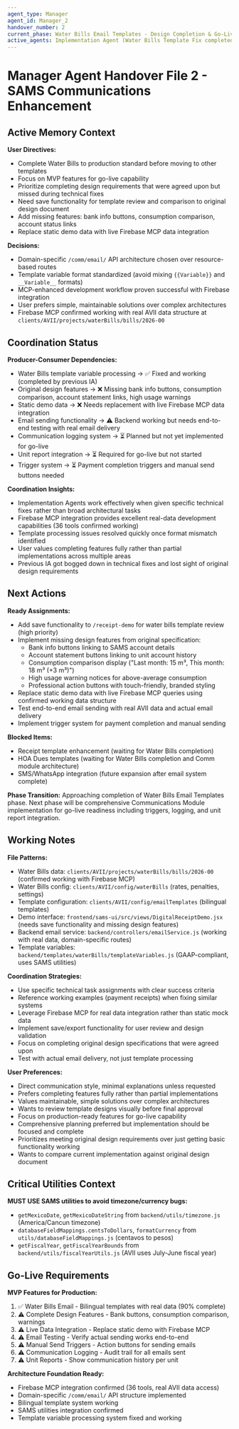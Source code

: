 ```yaml
---
agent_type: Manager
agent_id: Manager_2
handover_number: 2
current_phase: Water Bills Email Templates - Design Completion & Go-Live Preparation
active_agents: Implementation Agent (Water Bills Template Fix completed)
---
```


# Manager Agent Handover File 2 - SAMS Communications Enhancement

## Active Memory Context
**User Directives:** 
- Complete Water Bills to production standard before moving to other templates
- Focus on MVP features for go-live capability  
- Prioritize completing design requirements that were agreed upon but missed during technical fixes
- Need save functionality for template review and comparison to original design document
- Add missing features: bank info buttons, consumption comparison, account status links
- Replace static demo data with live Firebase MCP data integration

**Decisions:** 
- Domain-specific `/comm/email/` API architecture chosen over resource-based routes
- Template variable format standardized (avoid mixing `{{Variable}}` and `__Variable__` formats)
- MCP-enhanced development workflow proven successful with Firebase integration
- User prefers simple, maintainable solutions over complex architectures
- Firebase MCP confirmed working with real AVII data structure at `clients/AVII/projects/waterBills/bills/2026-00`

## Coordination Status
**Producer-Consumer Dependencies:**
- Water Bills template variable processing → ✅ Fixed and working (completed by previous IA)
- Original design features → ❌ Missing bank info buttons, consumption comparison, account statement links, high usage warnings
- Static demo data → ❌ Needs replacement with live Firebase MCP data integration  
- Email sending functionality → ⚠️ Backend working but needs end-to-end testing with real email delivery
- Communication logging system → ⏳ Planned but not yet implemented for go-live
- Unit report integration → ⏳ Required for go-live but not started
- Trigger system → ⏳ Payment completion triggers and manual send buttons needed

**Coordination Insights:** 
- Implementation Agents work effectively when given specific technical fixes rather than broad architectural tasks
- Firebase MCP integration provides excellent real-data development capabilities (36 tools confirmed working)
- Template processing issues resolved quickly once format mismatch identified
- User values completing features fully rather than partial implementations across multiple areas
- Previous IA got bogged down in technical fixes and lost sight of original design requirements

## Next Actions
**Ready Assignments:**
- Add save functionality to `/receipt-demo` for water bills template review (high priority)
- Implement missing design features from original specification:
  - Bank info buttons linking to SAMS account details
  - Account statement buttons linking to unit account history
  - Consumption comparison display ("Last month: 15 m³, This month: 18 m³ (+3 m³)")
  - High usage warning notices for above-average consumption
  - Professional action buttons with touch-friendly, branded styling
- Replace static demo data with live Firebase MCP queries using confirmed working data structure
- Test end-to-end email sending with real AVII data and actual email delivery
- Implement trigger system for payment completion and manual sending

**Blocked Items:**
- Receipt template enhancement (waiting for Water Bills completion)
- HOA Dues templates (waiting for Water Bills completion and Comm module architecture)
- SMS/WhatsApp integration (future expansion after email system complete)

**Phase Transition:** 
Approaching completion of Water Bills Email Templates phase. Next phase will be comprehensive Communications Module implementation for go-live readiness including triggers, logging, and unit report integration.

## Working Notes
**File Patterns:** 
- Water Bills data: `clients/AVII/projects/waterBills/bills/2026-00` (confirmed working with Firebase MCP)
- Water Bills config: `clients/AVII/config/waterBills` (rates, penalties, settings)
- Template configuration: `clients/AVII/config/emailTemplates` (bilingual templates)
- Demo interface: `frontend/sams-ui/src/views/DigitalReceiptDemo.jsx` (needs save functionality and missing design features)
- Backend email service: `backend/controllers/emailService.js` (working with real data, domain-specific routes)
- Template variables: `backend/templates/waterBills/templateVariables.js` (GAAP-compliant, uses SAMS utilities)

**Coordination Strategies:** 
- Use specific technical task assignments with clear success criteria
- Reference working examples (payment receipts) when fixing similar systems
- Leverage Firebase MCP for real data integration rather than static mock data
- Implement save/export functionality for user review and design validation
- Focus on completing original design specifications that were agreed upon
- Test with actual email delivery, not just template processing

**User Preferences:** 
- Direct communication style, minimal explanations unless requested
- Prefers completing features fully rather than partial implementations
- Values maintainable, simple solutions over complex architectures  
- Wants to review template designs visually before final approval
- Focus on production-ready features for go-live capability
- Comprehensive planning preferred but implementation should be focused and complete
- Prioritizes meeting original design requirements over just getting basic functionality working
- Wants to compare current implementation against original design document

## Critical Utilities Context
**MUST USE SAMS utilities to avoid timezone/currency bugs:**
- `getMexicoDate`, `getMexicoDateString` from `backend/utils/timezone.js` (America/Cancun timezone)
- `databaseFieldMappings.centsToDollars`, `formatCurrency` from `utils/databaseFieldMappings.js` (centavos to pesos)
- `getFiscalYear`, `getFiscalYearBounds` from `backend/utils/fiscalYearUtils.js` (AVII uses July-June fiscal year)

## Go-Live Requirements
**MVP Features for Production:**
1. ✅ Water Bills Email - Bilingual templates with real data (90% complete)
2. ⚠️ Complete Design Features - Bank buttons, consumption comparison, warnings  
3. ⚠️ Live Data Integration - Replace static demo with Firebase MCP
4. ⚠️ Email Testing - Verify actual sending works end-to-end
5. ⚠️ Manual Send Triggers - Action buttons for sending emails
6. ⚠️ Communication Logging - Audit trail for all emails sent
7. ⚠️ Unit Reports - Show communication history per unit

**Architecture Foundation Ready:**
- Firebase MCP integration confirmed (36 tools, real AVII data access)
- Domain-specific `/comm/email/` API structure implemented
- Bilingual template system working
- SAMS utilities integration confirmed
- Template variable processing system fixed and working